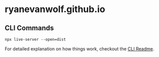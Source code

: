 # ryanevanwolf.github.io

## CLI Commands
```
npx live-server --open=dist
```
For detailed explanation on how things work, checkout the [CLI Readme](https://github.com/developit/preact-cli/blob/master/README.md).
